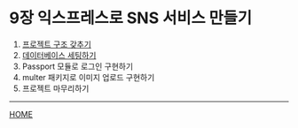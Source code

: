 # 9장 익스프레스로 SNS 서비스 만들기

1. [프로젝트 구조 갖추기](./01.md)
2. [데이터베이스 세팅하기](./02.md)
3. Passport 모듈로 로그인 구현하기
4. multer 패키지로 이미지 업로드 구현하기
5. 프로젝트 마무리하기

-----
[HOME](../../README.md)

